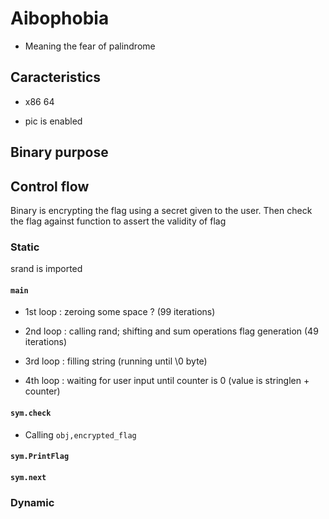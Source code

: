 # Aibophobia

- Meaning the fear of palindrome

## Caracteristics

- x86 64

- pic is enabled

## Binary purpose

## Control flow

Binary is encrypting the flag using a secret given to the user. Then check the flag against function to assert the validity of flag

### Static

srand is imported

#### `main`

- 1st loop : zeroing some space ? (99 iterations)

- 2nd loop : calling rand; shifting and sum operations flag generation (49 iterations)

- 3rd loop : filling string (running until \0 byte)

- 4th loop : waiting for user input until counter is 0 (value is stringlen + counter)

#### `sym.check`

- Calling `obj,encrypted_flag`

#### `sym.PrintFlag`

#### `sym.next`

### Dynamic


